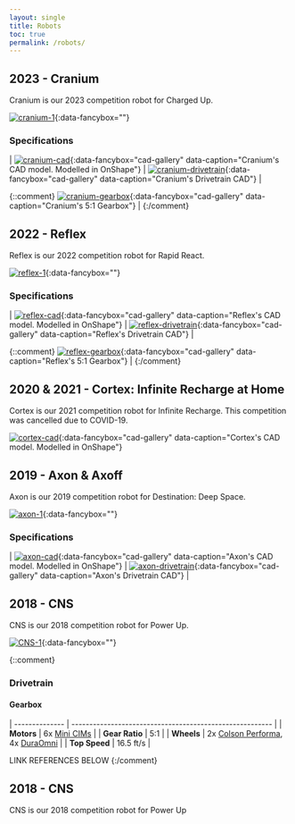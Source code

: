 ```yaml
---
layout: single
title: Robots
toc: true
permalink: /robots/
---
```



## 2023 - Cranium
Cranium is our 2023 competition robot for Charged Up.

[![cranium-1]][cranium-1-full]{:data-fancybox=""}

### Specifications

| [![cranium-cad]][cranium-cad-2x]{:data-fancybox="cad-gallery" data-caption="Cranium's CAD model. Modelled in OnShape"} | [![cranium-drivetrain]][cranium-drivetrain-2x]{:data-fancybox="cad-gallery" data-caption="Cranium's Drivetrain CAD"} | 




{::comment}
[![cranium-gearbox]][cranium-gearbox-2x]{:data-fancybox="cad-gallery" data-caption="Cranium's 5:1 Gearbox"} |
{:/comment}






## 2022 - Reflex
Reflex is our 2022 competition robot for Rapid React.

[![reflex-1]][cranium-1-full]{:data-fancybox=""}

### Specifications

| [![reflex-cad]][reflex-cad-2x]{:data-fancybox="cad-gallery" data-caption="Reflex's CAD model. Modelled in OnShape"} | [![reflex-drivetrain]][reflex-drivetrain-2x]{:data-fancybox="cad-gallery" data-caption="Reflex's Drivetrain CAD"} | 



{::comment}
[![reflex-gearbox]][reflex-gearbox-2x]{:data-fancybox="cad-gallery" data-caption="Reflex's 5:1 Gearbox"} |
{:/comment}


## 2020 & 2021 - Cortex: Infinite Recharge at Home
Cortex is our 2021 competition robot for Infinite Recharge. This competition was cancelled due to COVID-19.

[![cortex-cad]][cortex-cad-2x]{:data-fancybox="cad-gallery" data-caption="Cortex's CAD model. Modelled in OnShape"}





## 2019 - Axon & Axoff
Axon is our 2019 competition robot for Destination: Deep Space.

[![axon-1]][axon-1-full]{:data-fancybox=""}

### Specifications

| [![axon-cad]][axon-cad-2x]{:data-fancybox="cad-gallery" data-caption="Axon's CAD model. Modelled in OnShape"} | [![axon-drivetrain]][axon-drivetrain-2x]{:data-fancybox="cad-gallery" data-caption="Axon's Drivetrain CAD"} |


## 2018 - CNS
CNS is our 2018 competition robot for Power Up.

[![CNS-1]][CNS-1-full]{:data-fancybox=""}


{::comment}

### Drivetrain

#### Gearbox

| -------------- | -------------------------------------------------------- |
| **Motors**     | 6x [Mini CIMs] |
| **Gear Ratio** | 5:1                             |
| **Wheels**     | 2x [Colson Performa], 4x [DuraOmni] |
| **Top Speed**  | 16.5 ft/s                       |



LINK REFERENCES BELOW
{:/comment}

[home]: /
[robots]: /robots/


[cranium-1]: /images/robots/2023/ActualCranium2023.png
[cranium-1-full]: /images/robots/2023/ActualCranium2023-full.png

[cranium-cad]: /images/robots/2023/2023CraniumDefalt.png
[cranium-cad-2x]: /images/robots/2023/2023CraniumDefalt-full.png

[cranium-drivetrain]: /images/robots/2023/CraniumDrivetrain.png
[cranium-drivetrain-2x]: /images/robots/2023/CraniumDrivetrain-full.png

[cranium-gearbox]: /images/robots/2023/CraniumGearbox.png
[cranium-gearbox-2x]: /images/robots/2023/CraniumGearbox-full.png




[reflex-1]: /images/robots/2023/ActualReflex.png
[reflex-1-full]: /images/robots/2023/ActualReflex-full.png

[reflex-cad]: /images/robots/2023/CADReflex.png
[reflex-cad-2x]: /images/robots/2023/CADReflex-full.png

[reflex-drivetrain]: /images/robots/2023/ReflexDrivetrain.png
[reflex-drivetrain-2x]: /images/robots/2023/ReflexDrivetrain-full.png

[reflex-gearbox]: /images/robots/2023/ReflexGearbox.png
[reflex-gearbox-2x]: /images/robots/2023/ReflexGearbox-full.png




[cortex-cad]: /images/robots/2023/CortexCAD.png
[cortex-cad-2x]: /images/robots/2023/CortexCAD-full.png


[CNS-1]: /images/robots/2023/ActualCNS.png
[CNS-1-full]: /images/robots/2023/ActualCNS-full.png



[axon-1]: /images/robots/2019/axon-1.jpg
[axon-1-full]: /images/robots/2019/axon-1-full.jpg

[axon-cad]: /images/robots/2019/axon-cad.jpg
[axon-cad-2x]: /images/robots/2019/axon-cad-2x.jpg

[axon-drivetrain]: /images/robots/2019/axon-drivetrain.jpg
[axon-drivetrain-2x]: /images/robots/2019/axon-drivetrain-2x.jpg

[axon-gearbox]: /images/robots/2019/axon-gearbox.jpg
[axon-gearbox-2x]: /images/robots/2019/axon-gearbox-2x.jpg

[Mini CIMs]: https://www.vexrobotics.com/217-3371.html
[Colson Performa]: https://www.colsoncaster.com/wheel/performa-conductive/
[DuraOmni]: https://www.andymark.com/products/4-in-duraomni-wheel



## 2018 - CNS
CNS is our 2018 competition robot for Power Up


